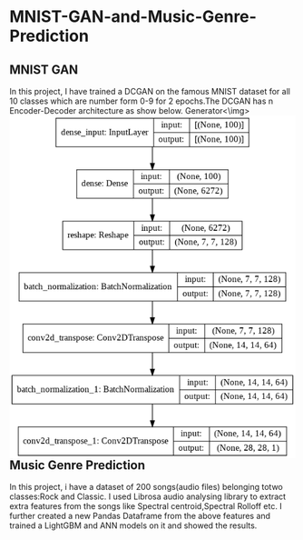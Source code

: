 # MNIST-GAN-and-Music-Genre-Prediction
## MNIST GAN
In this project, I have trained a DCGAN on the famous MNIST dataset for all 10 classes which are number form 0-9 for 2 epochs.The DCGAN has n Encoder-Decoder architecture as show below.
<img src="Generator.png" align='left'>Generator<\img>
## Music Genre Prediction
In this project, i have a dataset of 200 songs(audio files) belonging totwo classes:Rock and Classic. I used Librosa audio analysing library to extract extra features from the songs like Spectral centroid,Spectral Rolloff etc. I further created a new Pandas Dataframe from the above features and trained a LightGBM and ANN models on it and showed the results.
